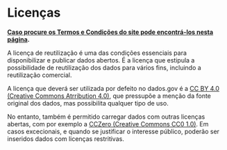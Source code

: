 # Licenças

**[Caso procure os Termos e Condições do site pode encontrá-los nesta página](/docs/terms/).**

A licença de reutilização é uma das condições essenciais para disponibilizar e publicar dados abertos. É a licença que estipula a possibilidade de reutilização dos dados para vários fins, incluindo a reutilização comercial.

A licença que deverá ser utilizada por defeito no dados.gov é a [CC BY 4.0 (Creative Commons Atrribution 4.0)](https://creativecommons.org/licenses/by/4.0/legalcode "CC BY 4.0"), que pressupõe a menção da fonte original dos dados, mas possibilita qualquer tipo de uso. 

No entanto, também é permitido carregar dados com outras licenças abertas, com por exemplo a [CCZero (Creative Commons CC0 1.0)](https://creativecommons.org/publicdomain/zero/1.0/legalcode "cczero"). Em casos excecionais, e quando se justificar o interesse público, poderão ser inseridos dados com licenças restritivas.
